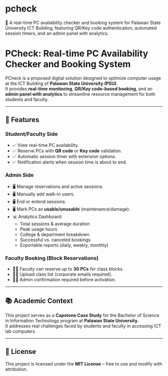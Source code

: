 # pcheck
📌 A real-time PC availability checker and booking system for Palawan State University ICT Building, featuring QR/Key code authentication, automated session timers, and an admin panel with analytics.


# PCheck: Real-time PC Availability Checker and Booking System

PCheck is a proposed digital solution designed to optimize computer usage at the ICT Building of **Palawan State University (PSU)**.  
It provides **real-time monitoring**, **QR/Key code-based booking**, and an **admin panel with analytics** to streamline resource management for both students and faculty.

---

## 🚀 Features

### Student/Faculty Side
- ✅ View real-time PC availability.
- ✅ Reserve PCs with **QR code** or **Key code** validation.
- ✅ Automatic session timer with extension options.
- ✅ Notification alerts when session time is about to end.

### Admin Side
- 🖥 Manage reservations and active sessions.
- 🖥 Manually add walk-in users.
- 🖥 End or extend sessions.
- 🖥 Mark PCs as **usable/unusable** (maintenance/damage).
- 📊 Analytics Dashboard:
  - Total sessions & average duration
  - Peak usage hours
  - College & department breakdown
  - Successful vs. canceled bookings
  - Exportable reports (daily, weekly, monthly)

### Faculty Booking (Block Reservations)
- 👩‍🏫 Faculty can reserve up to **30 PCs** for class blocks.
- 👩‍🏫 Upload class list (corporate emails required).
- 👩‍🏫 Admin confirmation required before activation.


---

## 📚 Academic Context
This project serves as a **Capstone Case Study** for the Bachelor of Science in Information Technology program at **Palawan State University**.  
It addresses real challenges faced by students and faculty in accessing ICT lab computers.

---

## 📜 License
This project is licensed under the **MIT License** – free to use and modify with attribution.
